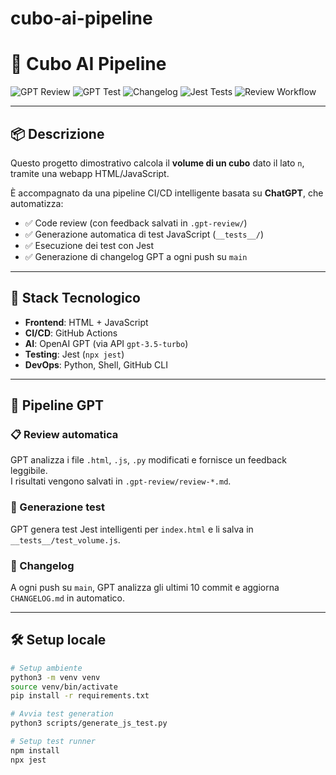# cubo-ai-pipeline
# 🧠 Cubo AI Pipeline

![GPT Review](https://img.shields.io/badge/GPT--powered-Code%20Review-brightgreen?logo=openai&style=flat)
![GPT Test](https://img.shields.io/badge/GPT--powered-Test%20Generator-blue?logo=openai&style=flat)
![Changelog](https://img.shields.io/badge/CHANGELOG-AI--Generated-blueviolet?style=flat)
![Jest Tests](https://img.shields.io/github/actions/workflow/status/MassimoDanieli/cubo-ai-pipeline/test.yml?label=JS%20Tests&logo=jest)
![Review Workflow](https://img.shields.io/github/actions/workflow/status/MassimoDanieli/cubo-ai-pipeline/review.yml?label=GPT%20Review&logo=github)

---

## 📦 Descrizione

Questo progetto dimostrativo calcola il **volume di un cubo** dato il lato `n`, tramite una webapp HTML/JavaScript.

È accompagnato da una pipeline CI/CD intelligente basata su **ChatGPT**, che automatizza:

- ✅ Code review (con feedback salvati in `.gpt-review/`)
- ✅ Generazione automatica di test JavaScript (`__tests__/`)
- ✅ Esecuzione dei test con Jest
- ✅ Generazione di changelog GPT a ogni push su `main`

---

## 🔧 Stack Tecnologico

- **Frontend**: HTML + JavaScript
- **CI/CD**: GitHub Actions
- **AI**: OpenAI GPT (via API `gpt-3.5-turbo`)
- **Testing**: Jest (`npx jest`)
- **DevOps**: Python, Shell, GitHub CLI

---

## 🤖 Pipeline GPT

### 📋 Review automatica
GPT analizza i file `.html`, `.js`, `.py` modificati e fornisce un feedback leggibile.  
I risultati vengono salvati in `.gpt-review/review-*.md`.

### 🧪 Generazione test
GPT genera test Jest intelligenti per `index.html` e li salva in `__tests__/test_volume.js`.

### 🧠 Changelog
A ogni push su `main`, GPT analizza gli ultimi 10 commit e aggiorna `CHANGELOG.md` in automatico.

---

## 🛠️ Setup locale

```bash
# Setup ambiente
python3 -m venv venv
source venv/bin/activate
pip install -r requirements.txt

# Avvia test generation
python3 scripts/generate_js_test.py

# Setup test runner
npm install
npx jest

